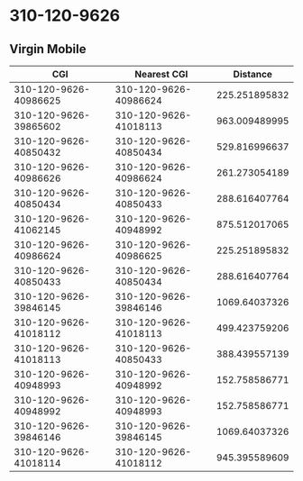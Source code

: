 # 310-120-9626
## Virgin Mobile


| CGI | Nearest CGI | Distance |
|-----|-------------|----------|
| 310-120-9626-40986625 | 310-120-9626-40986624 | 225.251895832 |
| 310-120-9626-39865602 | 310-120-9626-41018113 | 963.009489995 |
| 310-120-9626-40850432 | 310-120-9626-40850434 | 529.816996637 |
| 310-120-9626-40986626 | 310-120-9626-40986624 | 261.273054189 |
| 310-120-9626-40850434 | 310-120-9626-40850433 | 288.616407764 |
| 310-120-9626-41062145 | 310-120-9626-40948992 | 875.512017065 |
| 310-120-9626-40986624 | 310-120-9626-40986625 | 225.251895832 |
| 310-120-9626-40850433 | 310-120-9626-40850434 | 288.616407764 |
| 310-120-9626-39846145 | 310-120-9626-39846146 | 1069.64037326 |
| 310-120-9626-41018112 | 310-120-9626-41018113 | 499.423759206 |
| 310-120-9626-41018113 | 310-120-9626-40850433 | 388.439557139 |
| 310-120-9626-40948993 | 310-120-9626-40948992 | 152.758586771 |
| 310-120-9626-40948992 | 310-120-9626-40948993 | 152.758586771 |
| 310-120-9626-39846146 | 310-120-9626-39846145 | 1069.64037326 |
| 310-120-9626-41018114 | 310-120-9626-41018112 | 945.395589609 |
